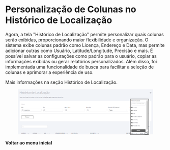 # Personalização de Colunas no Histórico de Localização

Agora, a tela "Histórico de Localização" permite personalizar quais colunas serão exibidas, proporcionando maior flexibilidade e organização. O sistema exibe colunas padrão como Licença, Endereço e Data, mas permite adicionar outras como Usuário, Latitude/Longitude, Precisão e mais. É possível salvar as configurações como padrão para o usuário, copiar as informações exibidas ou gerar relatórios personalizados. Além disso, foi implementada uma funcionalidade de busca para facilitar a seleção de colunas e aprimorar a experiência de uso.

Mais informações na seção Histórico de Localização.

<figure><img src="../../../.gitbook/assets/Captura de tela 2024-12-03 140631.png" alt=""><figcaption></figcaption></figure>

**Voltar ao menu inicial**

